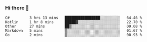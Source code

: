 ### Hi there 👋

<!--START_SECTION:waka-->
```text
C#         3 hrs 13 mins   ████████████████░░░░░░░░░   64.46 % 
Kotlin     1 hr 8 mins     █████▓░░░░░░░░░░░░░░░░░░░   22.70 % 
Other      27 mins         ██▒░░░░░░░░░░░░░░░░░░░░░░   09.08 % 
Markdown   5 mins          ▒░░░░░░░░░░░░░░░░░░░░░░░░   01.67 % 
Go         2 mins          ▒░░░░░░░░░░░░░░░░░░░░░░░░   00.93 % 
```
<!--END_SECTION:waka-->

<!--
**jerry-shao/jerry-shao** is a ✨ _special_ ✨ repository because its `README.md` (this file) appears on your GitHub profile.

Here are some ideas to get you started:

- 🔭 I’m currently working on ...
- 🌱 I’m currently learning ...
- 👯 I’m looking to collaborate on ...
- 🤔 I’m looking for help with ...
- 💬 Ask me about ...
- 📫 How to reach me: ...
- 😄 Pronouns: ...
- ⚡ Fun fact: ...
-->
